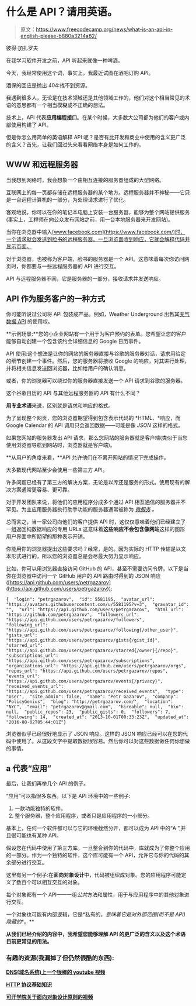 # 什么是 API？请用英语。

> 原文：<https://www.freecodecamp.org/news/what-is-an-api-in-english-please-b880a3214a82/>

彼得·加扎罗夫

在我学习软件开发之前，API 听起来就像一种啤酒。

今天，我经常使用这个词，事实上，我最近试图在酒吧订购 API。

酒保的回应是抛出 404:找不到资源。

我遇到很多人，无论是在技术领域还是其他领域工作的，他们对这个相当常见的术语的意思都有一个相当模糊或不正确的想法。

技术上，API 代表**应用编程接口**。在某个时候，大多数大公司都为他们的客户或内部使用构建了 API。

但是你怎么用简单的英语解释 API 呢？是否有比开发和商业中使用的含义更广泛的含义？首先，让我们回过头来看看网络本身是如何工作的。

## WWW 和远程服务器

当我想到网络时，我会想象一个由相互连接的服务器组成的大型网络。

互联网上的每一页都存储在远程服务器的某个地方。远程服务器并不神秘——它只是一台远程计算机的一部分，为处理请求进行了优化。

客观地说，你可以在你的笔记本电脑上安装一台服务器，能够为整个网站提供服务(事实上，工程师在向公众发布网站之前，用一台本地服务器来开发网站)。

当你在浏览器中输入[www.facebook.com](https://www.facebook.com/)时，一个请求就会发送到脸书的远程服务器。一旦浏览器收到响应，它就会解释代码并显示页面。

对于浏览器，也被称为客户端，脸书的服务器是一个 API。这意味着每次你访问网页时，你都要与一些远程服务器的 API 进行交互。

API 与远程服务器不同，它是服务器的一部分，接收请求并发送响应。

## API 作为服务客户的一种方式

你可能听说过公司将 API 包装成产品。例如，Weather Underground 出售其[天气数据 API](https://www.wunderground.com/weather/api) 的使用权。

**示例场景:**您的小企业网站有一个用于为客户预约的表单。您希望让您的客户能够自动创建一个包含该约会详细信息的 Google 日历事件。

API 使用:这个想法是让你的网站的服务器直接与谷歌的服务器对话，请求用给定的细节创建一个事件。然后，您的服务器将接收 Google 的响应，对其进行处理，并将相关信息发送回浏览器，比如给用户的确认消息。

或者，你的浏览器可以绕过你的服务器直接发送一个 API 请求到谷歌的服务器。

这个谷歌日历的 API 与其他远程服务器的 API 有什么不同？

**用专业术语**来说，区别就是请求和响应的格式。

为了呈现整个网页，您的浏览器期望得到包含表示代码的 *HTML、*响应，而 Google Calendar 的 API 调用只会返回数据——可能是像 *JSON* 这样的格式。

如果您网站的服务器发出 API 请求，那么您网站的服务器就是客户端(类似于当您使用浏览器导航到网站时，浏览器就是客户端)。

**从用户的角度来看，**API 允许他们在不离开网站的情况下完成操作。

大多数现代网站至少会使用一些第三方 API。

许多问题已经有了第三方的解决方案，无论是以库还是服务的形式。使用现有的解决方案通常更容易、更可靠。

对于开发团队来说，将他们的应用程序分成多个通过 API 相互通信的服务器并不罕见。为主应用服务器执行助手功能的服务器通常被称为 [*微服务*](http://microservices.io/patterns/microservices.html) *。*

总而言之，当一家公司向他们的客户提供 API 时，这仅仅意味着他们已经建立了一组返回纯数据响应的专用 URLs 这意味着**这些响应不会包含像网站**这样的图形用户界面中所期望的那种表示开销。

你能用你的浏览器提出这些要求吗？经常，是的。因为实际的 HTTP 传输是以文本形式进行的，所以您的浏览器总是会尽最大努力显示响应。

比如，你可以用浏览器直接访问 GitHub 的 API，甚至不需要访问令牌。以下是当你在浏览器中访问一个 GitHub 用户的 API 路由时得到的 JSON 响应([https://api.github.com/users/petrgazarov](https://api.github.com/users/petrgazarov)):

```
{  "login": "petrgazarov",  "id": 5581195,  "avatar_url": "https://avatars.githubusercontent.com/u/5581195?v=3",  "gravatar_id": "",  "url": "https://api.github.com/users/petrgazarov",  "html_url": "https://github.com/petrgazarov",  "followers_url": "https://api.github.com/users/petrgazarov/followers",  "following_url": "https://api.github.com/users/petrgazarov/following{/other_user}",  "gists_url": "https://api.github.com/users/petrgazarov/gists{/gist_id}",  "starred_url": "https://api.github.com/users/petrgazarov/starred{/owner}{/repo}",  "subscriptions_url": "https://api.github.com/users/petrgazarov/subscriptions",  "organizations_url": "https://api.github.com/users/petrgazarov/orgs",  "repos_url": "https://api.github.com/users/petrgazarov/repos",  "events_url": "https://api.github.com/users/petrgazarov/events{/privacy}",  "received_events_url": "https://api.github.com/users/petrgazarov/received_events",  "type": "User",  "site_admin": false,  "name": "Petr Gazarov",  "company": "PolicyGenius",  "blog": "http://petrgazarov.com/",  "location": "NYC",  "email": "petrgazarov@gmail.com",  "hireable": null,  "bio": null,  "public_repos": 23,  "public_gists": 0,  "followers": 7,  "following": 14,  "created_at": "2013-10-01T00:33:23Z",  "updated_at": "2016-08-02T05:44:01Z"}
```

浏览器似乎已经很好地显示了 JSON 响应。这样的 JSON 响应已经可以在您的代码中使用了。从这段文字中提取数据很容易。然后你可以对这些数据做任何你想做的事情。

## a 代表“应用”

最后，让我们再举几个 API 的例子。

“应用”可以指很多东西。以下是 API 环境中的一些例子:

1.  一款功能独特的软件。
2.  整个服务器，整个应用程序，或者只是应用程序的一小部分。

基本上，任何一个软件都可以与它的环境截然分开，都可以成为 API 中的“A ”,并且很可能也有某种 API。

假设您在代码中使用了第三方库。一旦整合到你的代码中，库就成为了你整个应用的一部分。作为一个独特的软件，这个库可能有一个 API，允许它与你的代码的其余部分进行交互。

这里有另一个例子:在**面向对象设计**中，代码被组织成对象。您的应用程序可能定义了数百个可以相互交互的对象。

每个对象都有一个 API——一组*公共*方法和属性，用于与应用程序中的其他对象进行交互。

一个对象也可能有内部逻辑，它是*私有的，*意味着它是对外部范围(而不是 API)隐藏的**。**

**从我们已经介绍的内容中，我希望您能够理解 API 的更广泛的含义以及这个术语目前更常见的用法。**

### **有趣的资源(我漏掉了但仍然很酷的东西):**

**[DNS(域名系统)上一个很棒的 youtube 视频](https://www.youtube.com/watch?v=72snZctFFtA&feature=youtu.be)**

**[HTTP 协议基础知识](https://simple.wikipedia.org/wiki/Hypertext_Transfer_Protocol)**

**[可汗学院关于面向对象设计原则的视频](https://www.khanacademy.org/computing/computer-programming/programming/object-oriented/p/object-types#)**